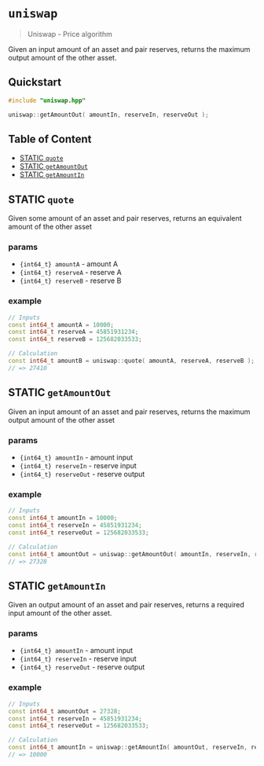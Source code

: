 # `uniswap`

> Uniswap - Price algorithm

Given an input amount of an asset and pair reserves, returns the maximum output amount of the other asset.

## Quickstart

```c++
#include "uniswap.hpp"

uniswap::getAmountOut( amountIn, reserveIn, reserveOut );
```

## Table of Content

- [STATIC `quote`](#action-quote)
- [STATIC `getAmountOut`](#action-getAmountOut)
- [STATIC `getAmountIn`](#action-getAmountIn)

## STATIC `quote`

Given some amount of an asset and pair reserves, returns an equivalent amount of the other asset

### params

- `{int64_t} amountA` - amount A
- `{int64_t} reserveA` - reserve A
- `{int64_t} reserveB` - reserve B

### example

```c++
// Inputs
const int64_t amountA = 10000;
const int64_t reserveA = 45851931234;
const int64_t reserveB = 125682033533;

// Calculation
const int64_t amountB = uniswap::quote( amountA, reserveA, reserveB );
// => 27410
```

## STATIC `getAmountOut`

Given an input amount of an asset and pair reserves, returns the maximum output amount of the other asset

### params

- `{int64_t} amountIn` - amount input
- `{int64_t} reserveIn` - reserve input
- `{int64_t} reserveOut` - reserve output

### example

```c++
// Inputs
const int64_t amountIn = 10000;
const int64_t reserveIn = 45851931234;
const int64_t reserveOut = 125682033533;

// Calculation
const int64_t amountOut = uniswap::getAmountOut( amountIn, reserveIn, reserveOut );
// => 27328
```

## STATIC `getAmountIn`

Given an output amount of an asset and pair reserves, returns a required input amount of the other asset.

### params

- `{int64_t} amountIn` - amount input
- `{int64_t} reserveIn` - reserve input
- `{int64_t} reserveOut` - reserve output

### example

```c++
// Inputs
const int64_t amountOut = 27328;
const int64_t reserveIn = 45851931234;
const int64_t reserveOut = 125682033533;

// Calculation
const int64_t amountIn = uniswap::getAmountIn( amountOut, reserveIn, reserveOut );
// => 10000
```